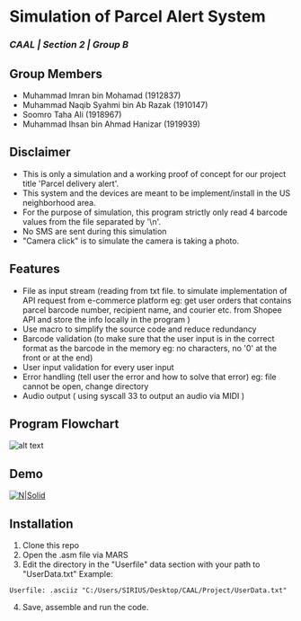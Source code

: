 # Simulation of Parcel Alert System 
### _CAAL | Section 2 | Group B_



## Group Members
- Muhammad Imran bin Mohamad (1912837)
- Muhammad Naqib Syahmi bin Ab Razak (1910147)
- Soomro Taha Ali (1918967)
- Muhammad Ihsan bin Ahmad Hanizar (1919939)

## Disclaimer

- This is only a simulation and a working proof of concept for our project title 'Parcel delivery
alert'.
- This system and the devices are meant to be implement/install in the US neighborhood area.
- For the purpose of simulation, this program strictly only read 4 barcode values from the file separated by '\n'.
- No SMS are sent during this simulation
- "Camera click" is to simulate the camera is taking a photo.

## Features
- File as input stream (reading from txt file. to simulate implementation of API request from e-commerce platform eg: get user orders that contains parcel barcode number, recipient name, and courier etc. from Shopee API and store the info locally in the program )
- Use macro to simplify the source code and reduce redundancy 
- Barcode validation (to make sure that the user input is in the correct format as the barcode in the memory eg: no characters, no '0' at the front or at the end)
- User input validation for every user input
- Error handling (tell user the error and how to solve that error) eg: file cannot be open, change directory
- Audio output ( using syscall 33 to output an audio via MIDI )

## Program Flowchart
![alt text](https://i.ibb.co/9v0Sqs7/program-flow-drawio-1.png)


## Demo
[![N|Solid](https://images.squarespace-cdn.com/content/v1/5f3a60f80638305e031c31bd/1631161685918-FVHK4FVDGGVZVZEV47XO/youtube+logo.png)](https://www.youtube.com/watch?v=6o1JeI5yXxI)

## Installation
1) Clone this repo 
2) Open the .asm file via MARS
3) Edit the directory in the "Userfile" data section with your path to "UserData.txt"
Example:
```assembly
Userfile: .asciiz "C:/Users/SIRIUS/Desktop/CAAL/Project/UserData.txt"
```
4) Save, assemble and run the code.

